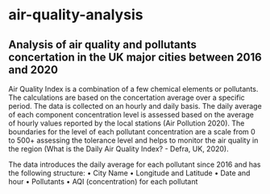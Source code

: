 # air-quality-analysis
## Analysis of air quality and pollutants concertation in the UK major cities between 2016 and 2020
Air Quality Index is a combination of a few chemical elements or pollutants. The calculations are based on the concertation average over a specific period. The data is collected on an hourly and daily basis. The daily average of each component concentration level is assessed based on the average of hourly values reported by the local stations (Air Pollution 2020).
The boundaries for the level of each pollutant concentration are a scale from 0 to 500+ assessing the tolerance level and helps to monitor the air quality in the region (What is the Daily Air Quality Index? - Defra, UK, 2020).

The data introduces the daily average for each pollutant since 2016 and has the following structure:
• City Name
• Longitude and Latitude
• Date and hour
• Pollutants
• AQI (concentration) for each pollutant
